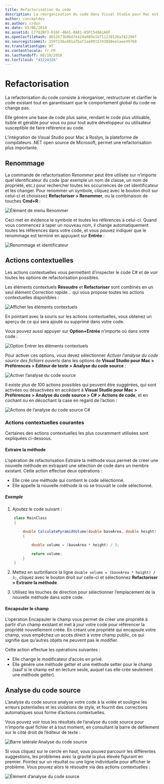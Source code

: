 ```yaml
---
title: Refactorisation du code
description: La réorganisation du code dans Visual Studio pour Mac est simplifiée via l’utilisation de l’analyse du code source.
author: conceptdev
ms.author: crdun
ms.date: 05/06/2018
ms.assetid: C7782BF3-016F-4B41-8A81-85FC540A1A8F
ms.openlocfilehash: 8652b73b9bd7e414a989a1b711238126a742290f
ms.sourcegitcommit: 2597236a481afbaf1ad4915743898ee1aee49760
ms.translationtype: HT
ms.contentlocale: fr-FR
ms.lasthandoff: 08/10/2018
ms.locfileid: "43224326"
---
```

# <a name="refactoring"></a>Refactorisation

La refactorisation du code consiste à réorganiser, restructurer et clarifier le code existant tout en garantissant que le comportement global du code ne change pas.

Elle génère une base de code plus saine, rendant le code plus utilisable, lisible et gérable pour vous ou pour tout autre développeur ou utilisateur susceptible de faire référence au code.

L’intégration de Visual Studio pour Mac à Roslyn, la plateforme de compilateurs .NET open source de Microsoft, permet une refactorisation plus importante.

## <a name="renaming"></a>Renommage 

La commande de refactorisation *Renommer* peut être utilisée sur n’importe quel identificateur du code (par exemple un nom de classe, un nom de propriété, etc.) pour rechercher toutes les occurrences de cet identificateur et les changer. Pour renommer un symbole, cliquez avec le bouton droit sur celui-ci et choisissez **Refactoriser > Renommer**, ou la combinaison de touches **Cmd+R** :

![Élément de menu Renommer](media/refactoring-renaming1.png)

Ceci met en évidence le symbole et toutes les références à celui-ci. Quand vous commencez à taper un nouveau nom, il change automatiquement toutes les références dans votre code, et vous pouvez indiquer que le renommage est terminé en appuyant sur **Entrée** :

 ![Renommage et identificateur](media/refactoring-renaming2.png)

## <a name="context-actions"></a>Actions contextuelles

Les actions contextuelles vous permettent d’inspecter le code C# et de voir toutes les options de refactorisation possibles. 

Les éléments contextuels **Résoudre** et **Refactoriser** sont combinés en un seul élément *Correction rapide...* qui vous propose toutes les actions contextuelles disponibles :

![Afficher les éléments contextuels](media/refactoring-context-action.png)

En pointant avec la souris sur les actions contextuelles, vous obtenez un aperçu de ce qui sera ajouté ou supprimé dans votre code.

Vous pouvez aussi appuyer sur **Option+Entrée** n’importe où dans votre code :

![Option Entrer les éléments contextuels](media/refactoring-image2a.png)

Pour activer ces options, vous devez sélectionner *Activer l’analyse du code source des fichiers ouverts* dans les options de **Visual Studio pour Mac > Préférences > Éditeur de texte > Analyse du code source** :

 ![Activer l’analyse du code source](media/refactoring-options.png)

Il existe plus de 100 actions possibles qui peuvent être suggérées, qui sont activées ou désactivées en accédant à **Visual Studio pour Mac > Préférences > Analyse du code source > C# > Actions de code**, et en cochant ou en décochant la case en regard de l’action :

 ![Actions de l’analyse du code source C#](media/refactoring-image3a.png)

### <a name="common-context-actions"></a>Actions contextuelles courantes

Certaines des actions contextuelles les plus couramment utilisées sont expliquées ci-dessous.

#### <a name="extract-method"></a>Extraire la méthode

L’opération de refactorisation Extraire la méthode vous permet de créer une nouvelle méthode en extrayant une sélection de code dans un membre existant. Cette action effectue deux opérations :

* Elle crée une méthode qui contient le code sélectionné.
* Elle appelle la nouvelle méthode là où se trouvait le code sélectionné.

##### <a name="example"></a>Exemple

1. Ajoutez le code suivant :

```csharp
    class MainClass
    {

        double CalculatePyramidVolume(double baseArea, double height)
        {

            double volume = (baseArea * height) / 3;

            return volume;
        }
    }
```

2. Mettez en surbrillance la ligne `double volume = (baseArea * height) / 3;`, cliquez avec le bouton droit sur celle-ci et sélectionnez **Refactoriser > Extraire la méthode**.

3. Utilisez les touches de direction pour sélectionner l’emplacement de la nouvelle méthode dans votre code.


#### <a name="encapsulate-field"></a>Encapsuler le champ

L’opération Encapsuler le champ vous permet de créer une propriété à partir d’un champ existant et met à jour votre code pour référencer la propriété nouvellement créée. En créant une propriété qui encapsule votre champ, vous empêchez un accès direct à votre champ public, ce qui signifie que qu’autres objets ne peuvent pas le modifier.

Cette action effectue les opérations suivantes :

* Elle change le modificateur d’accès en privé.
* Elle génère une méthode getter et une méthode setter pour le champ (sauf si le champ est en lecture seule, auquel cas elle crée seulement une méthode getter).


## <a name="source-analysis"></a>Analyse du code source

L’analyse du code source analyse votre code à la volée et souligne les erreurs potentielles et les violations de style, et fournit des corrections automatiques sous forme d’actions contextuelles. 

Vous pouvez voir tous les résultats de l’analyse du code source pour n’importe quel fichier et à tout moment, en consultant la barre de défilement sur le côté droit de l’éditeur de texte :

 ![Barre latérale Analyse du code source](media/refactoring-image4a.png)

Si vous cliquez sur le cercle en haut, vous pouvez parcourir les différentes suggestions, les problèmes avec la gravité la plus élevée figurant en premier. Pointez sur un résultat ou une ligne individuelle pour afficher le problème. Vous pouvez alors le résoudre via des actions contextuelles :

 ![Élément d’analyse du code source](media/refactoring-image5.png)

